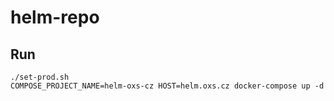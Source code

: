 # helm-repo

## Run

```
./set-prod.sh
COMPOSE_PROJECT_NAME=helm-oxs-cz HOST=helm.oxs.cz docker-compose up -d
```
